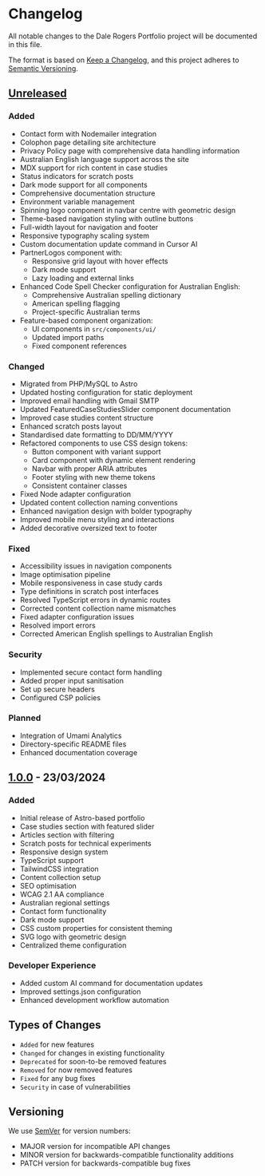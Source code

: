 # Changelog

All notable changes to the Dale Rogers Portfolio project will be documented in this file.

The format is based on [Keep a Changelog](https://keepachangelog.com/en/1.1.0/),
and this project adheres to [Semantic Versioning](https://semver.org/spec/v2.0.0.html).

## [Unreleased]

### Added

- Contact form with Nodemailer integration
- Colophon page detailing site architecture
- Privacy Policy page with comprehensive data handling information
- Australian English language support across the site
- MDX support for rich content in case studies
- Status indicators for scratch posts
- Dark mode support for all components
- Comprehensive documentation structure
- Environment variable management
- Spinning logo component in navbar centre with geometric design
- Theme-based navigation styling with outline buttons
- Full-width layout for navigation and footer
- Responsive typography scaling system
- Custom documentation update command in Cursor AI
- PartnerLogos component with:
  - Responsive grid layout with hover effects
  - Dark mode support
  - Lazy loading and external links
- Enhanced Code Spell Checker configuration for Australian English:
  - Comprehensive Australian spelling dictionary
  - American spelling flagging
  - Project-specific Australian terms
- Feature-based component organization:
  - UI components in `src/components/ui/`
  - Updated import paths
  - Fixed component references

### Changed

- Migrated from PHP/MySQL to Astro
- Updated hosting configuration for static deployment
- Improved email handling with Gmail SMTP
- Updated FeaturedCaseStudiesSlider component documentation
- Improved case studies content structure
- Enhanced scratch posts layout
- Standardised date formatting to DD/MM/YYYY
- Refactored components to use CSS design tokens:
  - Button component with variant support
  - Card component with dynamic element rendering
  - Navbar with proper ARIA attributes
  - Footer styling with new theme tokens
  - Consistent container classes
- Fixed Node adapter configuration
- Updated content collection naming conventions
- Enhanced navigation design with bolder typography
- Improved mobile menu styling and interactions
- Added decorative oversized text to footer

### Fixed

- Accessibility issues in navigation components
- Image optimisation pipeline
- Mobile responsiveness in case study cards
- Type definitions in scratch post interfaces
- Resolved TypeScript errors in dynamic routes
- Corrected content collection name mismatches
- Fixed adapter configuration issues
- Resolved import errors
- Corrected American English spellings to Australian English

### Security

- Implemented secure contact form handling
- Added proper input sanitisation
- Set up secure headers
- Configured CSP policies

### Planned

- Integration of Umami Analytics
- Directory-specific README files
- Enhanced documentation coverage

## [1.0.0] - 23/03/2024

### Added

- Initial release of Astro-based portfolio
- Case studies section with featured slider
- Articles section with filtering
- Scratch posts for technical experiments
- Responsive design system
- TypeScript support
- TailwindCSS integration
- Content collection setup
- SEO optimisation
- WCAG 2.1 AA compliance
- Australian regional settings
- Contact form functionality
- Dark mode support
- CSS custom properties for consistent theming
- SVG logo with geometric design
- Centralized theme configuration

### Developer Experience

- Added custom AI command for documentation updates
- Improved settings.json configuration
- Enhanced development workflow automation

## Types of Changes

- `Added` for new features
- `Changed` for changes in existing functionality
- `Deprecated` for soon-to-be removed features
- `Removed` for now removed features
- `Fixed` for any bug fixes
- `Security` in case of vulnerabilities

## Versioning

We use [SemVer](https://semver.org/) for version numbers:

- MAJOR version for incompatible API changes
- MINOR version for backwards-compatible functionality additions
- PATCH version for backwards-compatible bug fixes

[Unreleased]: https://github.com/Duds/dale-rogers-portfolio/compare/v1.0.0...HEAD
[1.0.0]: https://github.com/Duds/dale-rogers-portfolio/releases/tag/v1.0.0
